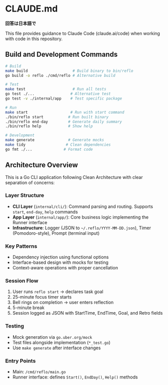 # CLAUDE.md

**回答は日本語で**

This file provides guidance to Claude Code (claude.ai/code) when working with code in this repository.

## Build and Development Commands

```bash
# Build
make build                    # Build binary to bin/reflo
go build -o reflo ./cmd/reflo # Alternative build

# Test
make test                     # Run all tests
go test ./...                # Alternative test
go test -v ./internal/app    # Test specific package

# Run
make start                   # Run with start command
./bin/reflo start           # Run built binary
./bin/reflo end-day         # Generate daily summary
./bin/reflo help            # Show help

# Development
make generate               # Generate mocks
make tidy                  # Clean dependencies
go fmt ./...              # Format code
```

## Architecture Overview

This is a Go CLI application following Clean Architecture with clear separation of concerns:

### Layer Structure
- **CLI Layer** (`internal/cli/`): Command parsing and routing. Supports `start`, `end-day`, `help` commands
- **App Layer** (`internal/app/`): Core business logic implementing the Runner interface
- **Infrastructure**: Logger (JSON to `~/.reflo/YYYY-MM-DD.json`), Timer (Pomodoro-style), Prompt (terminal input)

### Key Patterns
- Dependency injection using functional options
- Interface-based design with mocks for testing
- Context-aware operations with proper cancellation

### Session Flow
1. User runs `reflo start` → declares task goal
2. 25-minute focus timer starts
3. Bell rings on completion → user enters reflection
4. 5-minute break
5. Session logged as JSON with StartTime, EndTime, Goal, and Retro fields

### Testing
- Mock generation via `go.uber.org/mock`
- Test files alongside implementation (`*_test.go`)
- Use `make generate` after interface changes

### Entry Points
- Main: `/cmd/reflo/main.go`
- Runner interface: defines `Start()`, `EndDay()`, `Help()` methods